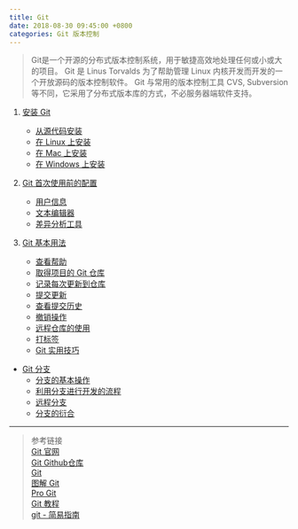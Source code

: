 ```yaml
---
title: Git
date: 2018-08-30 09:45:00 +0800
categories: Git 版本控制
---
```


> Git是一个开源的分布式版本控制系统，用于敏捷高效地处理任何或小或大的项目。
Git 是 Linus Torvalds 为了帮助管理 Linux 内核开发而开发的一个开放源码的版本控制软件。
Git 与常用的版本控制工具 CVS, Subversion 等不同，它采用了分布式版本库的方式，不必服务器端软件支持。

1. [安装 Git](https://github.com/ChanMenglin/NoteBook/blob/master/Git/1.%20Git%20安装.md#安装-git)
    * [从源代码安装](https://github.com/ChanMenglin/NoteBook/blob/master/Git/1.%20Git%20安装.md#1-从源代码安装)
    * [在 Linux 上安装](https://github.com/ChanMenglin/NoteBook/blob/master/Git/1.%20Git%20安装.md#2-在-linux-上安装)
    * [在 Mac 上安装](https://github.com/ChanMenglin/NoteBook/blob/master/Git/1.%20Git%20安装.md#3-在-mac-上安装)
    * [在 Windows 上安装](https://github.com/ChanMenglin/NoteBook/blob/master/Git/1.%20Git%20安装.md#4-在-windows-上安装)

2. [Git 首次使用前的配置](https://github.com/ChanMenglin/NoteBook/blob/master/Git/2.%20Git%20首次使用前的配置.md#初次运行-Git-前的配置)
    * [用户信息](https://github.com/ChanMenglin/NoteBook/blob/master/Git/2.%20Git%20首次使用前的配置.md#1-用户信息)
    * [文本编辑器](https://github.com/ChanMenglin/NoteBook/blob/master/Git/2.%20Git%20首次使用前的配置.md#2-文本编辑器)
    * [差异分析工具](https://github.com/ChanMenglin/NoteBook/blob/master/Git/2.%20Git%20首次使用前的配置.md#3-差异分析工具)  


3. [Git 基本用法](https://github.com/ChanMenglin/NoteBook/blob/master/Git/3.%20Git%20基本用法.md#Git-基本用法)
    * [查看帮助](https://github.com/ChanMenglin/NoteBook/blob/master/Git/3.%20Git%20首次使用前的配置.md#1-查看帮助)
    * [取得项目的 Git 仓库](https://github.com/ChanMenglin/NoteBook/blob/master/Git/3.%20Git%20首次使用前的配置.md#2-取得项目的-Git-仓库)
    * [记录每次更新到仓库](https://github.com/ChanMenglin/NoteBook/blob/master/Git/3.%20Git%20首次使用前的配置.md#3-记录每次更新到仓库)
    * [提交更新](https://github.com/ChanMenglin/NoteBook/blob/master/Git/3.%20Git%20首次使用前的配置.md#提交更新)
    * [查看提交历史](https://github.com/ChanMenglin/NoteBook/blob/master/Git/3.%20Git%20首次使用前的配置.md#4-查看提交历史)
    * [撤销操作](https://github.com/ChanMenglin/NoteBook/blob/master/Git/3.%20Git%20首次使用前的配置.md#5-撤销操作)
    * [远程仓库的使用](https://github.com/ChanMenglin/NoteBook/blob/master/Git/3.%20Git%20首次使用前的配置.md#6-远程仓库的使用)
    * [打标签](https://github.com/ChanMenglin/NoteBook/blob/master/Git/3.%20Git%20首次使用前的配置.md#7-打标签)
    * [Git 实用技巧](https://github.com/ChanMenglin/NoteBook/blob/master/Git/3.%20Git%20首次使用前的配置.md#Git-实用技巧)
* [Git 分支](https://github.com/ChanMenglin/NoteBook/blob/master/Git/3.%20Git%20首次使用前的配置.md#1-Git-分支)
    * [分支的基本操作](https://github.com/ChanMenglin/NoteBook/blob/master/Git/3.%20Git%20首次使用前的配置.md#2-分支的基本操作)
    * [利用分支进行开发的流程](https://github.com/ChanMenglin/NoteBook/blob/master/Git/3.%20Git%20首次使用前的配置.md#3-利用分支进行开发的流程)
    * [远程分支](https://github.com/ChanMenglin/NoteBook/blob/master/Git/3.%20Git%20首次使用前的配置.md#4-远程分支)
    * [分支的衍合](https://github.com/ChanMenglin/NoteBook/blob/master/Git/3.%20Git%20首次使用前的配置.md#5-分支的衍合)


<!--
3. Git 基本用法


4. 服务器上的 Git

架设一台 Git 服务器并不难。第一步是选择与服务器通讯的协议。远程仓库通常只是一个裸仓库（bare repository） — 即一个没有当前工作目录的仓库。因为该仓库只是一个合作媒介，所以不需要从硬盘上取出最新版本的快照；仓库里存放的仅仅是 Git 的数据。简单地说，裸仓库就是你工作目录中 `.git` 子目录内的内容。


5. Git 在实际工作中的使用

利用 Git 来组织和完成分布式工作流程。  


6. 自定义 Git  

7. Git 与其他系统  

Git 最为重要的特性之一是名为 `git svn` 的 Subversion 双向桥接工具。该工具把 Git 变成了 Subversion 服务的客户端，从而让你在本地享受到 Git 所有的功能，而后直接向 Subversion 服务器推送内容，仿佛在本地使用了 Subversion 客户端。也就是说，在其他人忍受古董的同时，你可以在本地享受分支合并，使暂存区域，衍合以及 单项挑拣等等。  



8. Git 内部原理  

由于这些内容对于初学者来说可能难以理解且过于复杂。你在学习过程中可以先阅读这部分，也可以晚点阅读这部分，这完全取决于你自己。  

既然已经读到这了，就让我们开始吧。首先要弄明白一点，从根本上来讲 Git 是一套内容寻址 (content-addressable) 文件系统，在此之上提供了一个 VCS 用户界面。  





# 约定


# 命令详解

## Diff

## Commit

## Checkout

## Detached HEAD(匿名分支提交)

## Reset

## Merge

## Cherry Pick

## Rebase

# 技术说明
-->

---
> 参考链接  
> [Git 官网](https://git-scm.com)  
> [Git Github仓库](https://github.com/git/git)  
> [Git](https://kapeli.com/cheat_sheets/Git.docset/Contents/Resources/Documents/index)  
> [图解 Git](http://marklodato.github.io/visual-git-guide/index-zh-cn.html#basic-usage)  
> [Pro Git](http://iissnan.com/progit/)  
> [Git 教程](http://www.runoob.com/git/git-tutorial.html)  
> [git - 简易指南](http://www.bootcss.com/p/git-guide/)  
